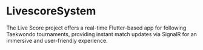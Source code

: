 # LivescoreSystem
The Live Score project offers a real-time Flutter-based app for following Taekwondo tournaments, providing instant match updates via SignalR for an immersive and user-friendly experience.
